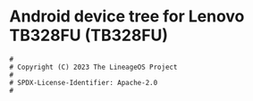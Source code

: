 # Android device tree for Lenovo TB328FU (TB328FU)

```
#
# Copyright (C) 2023 The LineageOS Project
#
# SPDX-License-Identifier: Apache-2.0
#
```
